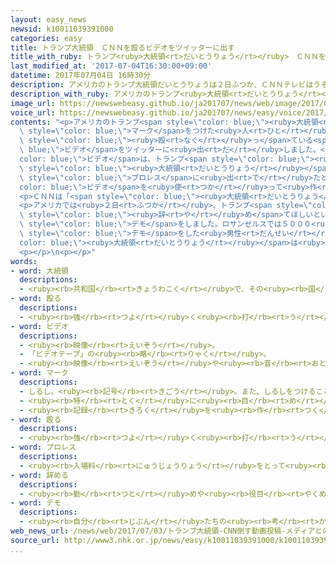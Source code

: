 ```yaml
---
layout: easy_news
newsid: k10011039391000
categories: easy
title: トランプ大統領　ＣＮＮを殴るビデオをツイッターに出す
title_with_ruby: トランプ<ruby>大統領<rt>だいとうりょう</rt></ruby>　ＣＮＮを<ruby>殴<rt>なぐ</rt></ruby>るビデオをツイッターに<ruby>出<rt>だ</rt></ruby>す
last_modified_at: '2017-07-04T16:30:00+09:00'
datetime: 2017年07月04日 16時30分
description: アメリカのトランプ大統領だいとうりょうは２日ふつか、ＣＮＮテレビはうそのニュースだとツイッター（Ｔｗｉｔｔｅｒ）に書かきました。
description_with_ruby: アメリカのトランプ<ruby>大統領<rt>だいとうりょう</rt></ruby>は<ruby>２日<rt>ふつか</rt></ruby>、ＣＮＮテレビはうそのニュースだとツイッター（Ｔｗｉｔｔｅｒ）に<ruby>書<rt>か</rt></ruby>きました。
image_url: https://newswebeasy.github.io/ja201707/news/web/image/2017/07/04/k10011039391000.jpg
voice_url: https://newswebeasy.github.io/ja201707/news/easy/voice/2017/07/04/k10011039391000.mp3
contents: "<p>アメリカのトランプ<span style=\"color: blue;\"><ruby>大統領<rt>だいとうりょう</rt></ruby></span>は<ruby>２日<rt>ふつか</rt></ruby>、ＣＮＮテレビはうそのニュースだとツイッター（Ｔｗｉｔｔｅｒ）に<ruby>書<rt>か</rt></ruby>きました。そして、<ruby>顔<rt>かお</rt></ruby>にＣＮＮの<span\
  \ style=\"color: blue;\">マーク</span>をつけた<ruby>人<rt>ひと</rt></ruby>を<ruby>自分<rt>じぶん</rt></ruby>が<span\
  \ style=\"color: blue;\"><ruby>殴<rt>なぐ</rt></ruby>っ</span>ている<span style=\"color:\
  \ blue;\">ビデオ</span>をツイッターに<ruby>出<rt>だ</rt></ruby>しました。</p>\n<p>この<span style=\"\
  color: blue;\">ビデオ</span>は、トランプ<span style=\"color: blue;\"><ruby>大統領<rt>だいとうりょう</rt></ruby></span>が<span\
  \ style=\"color: blue;\"><ruby>大統領<rt>だいとうりょう</rt></ruby></span>になる<ruby>前<rt>まえ</rt></ruby>に、<span\
  \ style=\"color: blue;\">プロレス</span>に<ruby>出<rt>で</rt></ruby>たときの<span style=\"\
  color: blue;\">ビデオ</span>を<ruby>使<rt>つか</rt></ruby>って<ruby>作<rt>つく</rt></ruby>られたようです。</p>\n\
  <p>ＣＮＮは「<span style=\"color: blue;\"><ruby>大統領<rt>だいとうりょう</rt></ruby></span>は<ruby>子<rt>こ</rt></ruby>どものようなことをやめて、<ruby>自分<rt>じぶん</rt></ruby>の<ruby>仕事<rt>しごと</rt></ruby>をしたほうがいいと<ruby>思<rt>おも</rt></ruby>います」と<ruby>言<rt>い</rt></ruby>いました。</p>\n\
  <p>アメリカでは<ruby>２日<rt>ふつか</rt></ruby>、トランプ<span style=\"color: blue;\"><ruby>大統領<rt>だいとうりょう</rt></ruby></span>に<span\
  \ style=\"color: blue;\"><ruby>辞<rt>や</rt></ruby>め</span>てほしいという<ruby>人<rt>ひと</rt></ruby>たちが４５の<ruby>市<rt>し</rt></ruby>で<span\
  \ style=\"color: blue;\">デモ</span>をしました。ロサンゼルスでは５０００<ruby>人<rt>にん</rt></ruby><ruby>以上<rt>いじょう</rt></ruby>が<ruby>集<rt>あつ</rt></ruby>まりました。<span\
  \ style=\"color: blue;\">デモ</span>をした<ruby>男性<rt>だんせい</rt></ruby>は「トランプ<span style=\"\
  color: blue;\"><ruby>大統領<rt>だいとうりょう</rt></ruby></span>は<ruby>危険<rt>きけん</rt></ruby>です。<ruby>国<rt>くに</rt></ruby>のことではなくて、<ruby>自分<rt>じぶん</rt></ruby>のことだけを<ruby>考<rt>かんが</rt></ruby>えています」と<ruby>話<rt>はな</rt></ruby>していました。</p>\n\
  <p></p>\n<p></p>"
words:
- word: 大統領
  descriptions:
  - <ruby><rb>共和国</rb><rt>きょうわこく</rt></ruby>で、その<ruby><rb>国</rb><rt>くに</rt></ruby>を<ruby><rb>代表</rb><rt>だいひょう</rt></ruby>する<ruby><rb>人</rb><rt>ひと</rt></ruby>。
- word: 殴る
  descriptions:
  - <ruby><rb>強</rb><rt>つよ</rt></ruby>く<ruby><rb>打</rb><rt>う</rt></ruby>つ。
- word: ビデオ
  descriptions:
  - <ruby><rb>映像</rb><rt>えいぞう</rt></ruby>。
  - 「ビデオテープ」の<ruby><rb>略</rb><rt>りゃく</rt></ruby>。
  - <ruby><rb>映像</rb><rt>えいぞう</rt></ruby>や<ruby><rb>音</rb><rt>おと</rt></ruby>を、<ruby><rb>磁気</rb><rt>じき</rt></ruby>テープに<ruby><rb>記録</rb><rt>きろく</rt></ruby>したり<ruby><rb>再生</rb><rt>さいせい</rt></ruby>したりする<ruby><rb>装置</rb><rt>そうち</rt></ruby>。
- word: マーク
  descriptions:
  - しるし。<ruby><rb>記号</rb><rt>きごう</rt></ruby>。また、しるしをつけること。
  - <ruby><rb>特</rb><rt>とく</rt></ruby>に<ruby><rb>目</rb><rt>め</rt></ruby>をつけて<ruby><rb>注意</rb><rt>ちゅうい</rt></ruby>すること。
  - <ruby><rb>記録</rb><rt>きろく</rt></ruby>を<ruby><rb>作</rb><rt>つく</rt></ruby>ること。
- word: 殴る
  descriptions:
  - <ruby><rb>強</rb><rt>つよ</rt></ruby>く<ruby><rb>打</rb><rt>う</rt></ruby>つ。
- word: プロレス
  descriptions:
  - <ruby><rb>入場料</rb><rt>にゅうじょうりょう</rt></ruby>をとって<ruby><rb>見</rb><rt>み</rt></ruby>せるために<ruby><rb>行</rb><rt>おこな</rt></ruby>うレスリング。
- word: 辞める
  descriptions:
  - <ruby><rb>勤</rb><rt>つと</rt></ruby>めや<ruby><rb>役目</rb><rt>やくめ</rt></ruby>から<ruby><rb>退</rb><rt>しりぞ</rt></ruby>く。
- word: デモ
  descriptions:
  - <ruby><rb>自分</rb><rt>じぶん</rt></ruby>たちの<ruby><rb>考</rb><rt>かんが</rt></ruby>えを<ruby><rb>相手</rb><rt>あいて</rt></ruby>に<ruby><rb>認</rb><rt>みと</rt></ruby>めさせようとして、<ruby><rb>大勢</rb><rt>おおぜい</rt></ruby>が<ruby><rb>集</rb><rt>あつ</rt></ruby>まって<ruby><rb>自分</rb><rt>じぶん</rt></ruby>たちの<ruby><rb>勢</rb><rt>いきお</rt></ruby>いを<ruby><rb>示</rb><rt>しめ</rt></ruby>すこと。また、そのための<ruby><rb>行進</rb><rt>こうしん</rt></ruby>。
web_news_url: /news/web/2017/07/03/トランプ大統領-CNN倒す動画投稿-メディアとの対立激しく/
source_url: http://www3.nhk.or.jp/news/easy/k10011039391000/k10011039391000.html
...
```


